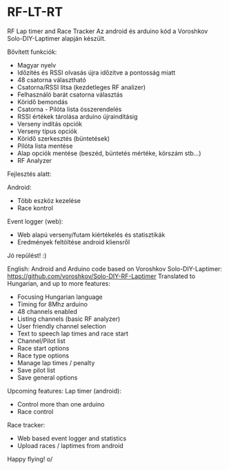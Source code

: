 # RF-LT-RT
RF Lap timer and Race Tracker
Az android és arduino kód a Voroshkov Solo-DIY-Laptimer alapján készült.

Bővített funkciók:

- Magyar nyelv
- Időzítés és RSSI olvasás újra időzítve a pontosság miatt
- 48 csatorna választható
- Csatorna/RSSI litsa (kezdetleges RF analizer)
- Felhasználó barát csatorna választás
- Köridő bemondás
- Csatorna - Pilóta lista összerendelés
- RSSI értékek tárolása arduino újraindításig
- Verseny indítás opciók
- Verseny típus opciók
- Köridő szerkesztés (büntetések)
- Pilóta lista mentése
- Alap opciók mentése (beszéd, büntetés mértéke, körszám stb...)
- RF Analyzer

Fejlesztés alatt:

Android:
- Több eszköz kezelése
- Race kontrol

Event logger (web):
- Web alapú verseny/futam kiértékelés és statisztikák
- Eredmények feltöltése android kliensről

Jó repülést! :)

English:
Android and Arduino code based on Voroshkov Solo-DIY-Laptimer: https://github.com/voroshkov/Solo-DIY-RF-Laptimer
Translated to Hungarian, and up to more features:

- Focusing Hungarian language
- Timing for 8Mhz arduino
- 48 channels enabled
- Listing channels (basic RF analyzer)
- User friendly channel selection
- Text to speech lap times and race start
- Channel/Pilot list
- Race start options
- Race type options
- Manage lap times / penalty
- Save pilot list
- Save general options

Upcoming features:
Lap timer (android):
- Control more than one arduino
- Race control

Race tracker:
- Web based event logger and statistics
- Upload races / laptimes from android

Happy flying! o/
